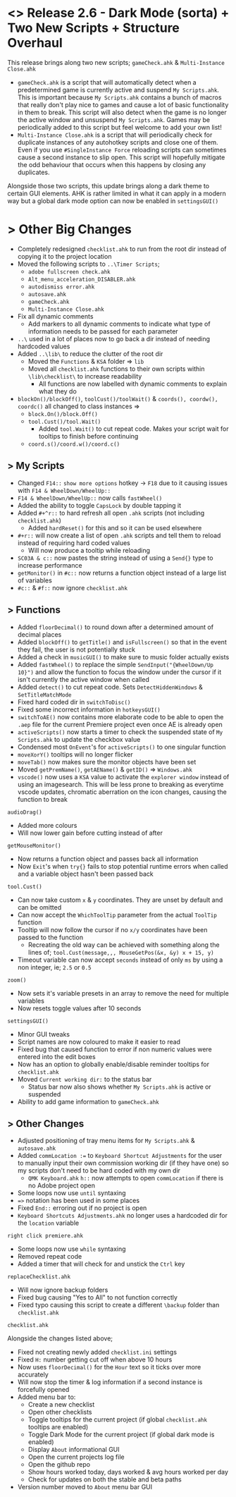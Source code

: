 # <> Release 2.6 - Dark Mode (sorta) + Two New Scripts + Structure Overhaul
This release brings along two new scripts; `gameCheck.ahk` & `Multi-Instance Close.ahk`

- `gameCheck.ahk` is a script that will automatically detect when a predetermined game is currently active and suspend `My Scripts.ahk`. This is important because `My Scripts.ahk` contains a bunch of macros that really don't play nice to games and cause a lot of basic functionality in them to break. This script will also detect when the game is no longer the active window and unsuspend `My Scripts.ahk`. Games may be periodically added to this script but feel welcome to add your own list!
- `Multi-Instance Close.ahk` is a script that will periodically check for duplicate instances of any autohotkey scripts and close one of them. Even if you use `#SingleInstance Force` reloading scripts can sometimes cause a second instance to slip open. This script will hopefully mitigate the odd behaviour that occurs when this happens by closing any duplicates.

Alongside those two scripts, this update brings along a dark theme to certain GUI elements. AHK is rather limited in what it can apply in a modern way but a global dark mode option can now be enabled in `settingsGUI()`

# > Other Big Changes
- Completely redesigned `checklist.ahk` to run from the root dir instead of copying it to the project location
- Moved the following scripts to `..\Timer Scripts`;
    - `adobe fullscreen check.ahk`
    - `Alt_menu_acceleration_DISABLER.ahk`
    - `autodismiss error.ahk`
    - `autosave.ahk`
    - `gameCheck.ahk`
    - `Multi-Instance Close.ahk`
- Fix all dynamic comments
    - Add markers to all dynamic comments to indicate what type of information needs to be passed for each parameter
- `..\` used in a lot of places now to go back a dir instead of needing hardcoded values
- Added `..\lib\` to reduce the clutter of the root dir
    - Moved the `Functions` & `KSA` folder => `lib`
    - Moved all `checklist.ahk` functions to their own scripts within `\lib\checklist\` to increase readability
        - All functions are now labelled with dynamic comments to explain what they do
- `blockOn()/blockOff()`, `toolCust()/toolWait()` & `coords(), coordw(), coordc()` all changed to class instances =>
    - `block.On()/block.Off()`
    - `tool.Cust()/tool.Wait()`
        - Added `tool.Wait()` to cut repeat code. Makes your script wait for tooltips to finish before continuing
    - `coord.s()/coord.w()/coord.c()`

## > My Scripts
- Changed `F14::` `show more options` hotkey -> `F18` due to it causing issues with `F14 & WheelDown/WheelUp::`
- `F14 & WheelDown/WheelUp::` now calls `fastWheel()`
- Added the ability to toggle `CapsLock` by double tapping it
- Added `#+^r::` to hard refresh all open `.ahk` scripts (not including `checklist.ahk`)
    - Added `hardReset()` for this and so it can be used elsewhere
- `#+r::` will now create a list of open `.ahk` scripts and tell them to reload instead of requiring hard coded values
    - Will now produce a tooltip while reloading
- `SC03A & c::` now pastes the string instead of using a `Send{}` type to increase performance
- `getMonitor()` in `#c::` now returns a function object instead of a large list of variables
- `#c::` & `#f::` now ignore `checklist.ahk`

## > Functions
- Added `floorDecimal()` to round down after a determined amount of decimal places
- Added `blockOff()` to `getTitle()` and `isFullscreen()` so that in the event they fail, the user is not potentially stuck
- Added a check in `musicGUI()` to make sure to music folder actually exists
- Added `fastWheel()` to replace the simple `SendInput("{WheelDown/Up 10}")` and allow the function to focus the window under the cursor if it isn't currently the active window when called
- Added `detect()` to cut repeat code. Sets `DetectHiddenWindows` & `SetTitleMatchMode`
- Fixed hard coded dir in `switchToDisc()`
- Fixed some incorrect information in `hotkeysGUI()`
- `switchToAE()` now contains more elaborate code to be able to open the `.aep` file for the current Premiere project even once AE is already open
- `activeScripts()` now starts a timer to check the suspended state of `My Scripts.ahk` to update the checkbox value
- Condensed most `OnEvent`'s for `activeScripts()` to one singular function
- `moveXorY()` tooltips will no longer flicker
- `moveTab()` now makes sure the monitor objects have been set 
- Moved `getPremName()`, `getAEName()` & `getID()` => `Windows.ahk`
- `vscode()` now uses a `KSA` value to activate the `explorer window` instead of using an imagesearch. This will be less prone to breaking as everytime vscode updates, chromatic aberration on the icon changes, causing the function to break 

`audioDrag()`
- Added more colours
- Will now lower gain before cutting instead of after

`getMouseMonitor()`
- Now returns a function object and passes back all information
- Now `Exit`'s when `try{}` fails to stop potential runtime errors when called and a variable object hasn't been passed back

`tool.Cust()`
- Can now take custom `x` & `y` coordinates. They are unset by default and can be omitted
- Can now accept the `WhichToolTip` parameter from the actual `ToolTip` function
- Tooltip will now follow the cursor if no `x/y` coordinates have been passed to the function
    - Recreating the old way can be achieved with something along the lines of; `tool.Cust(message,,, MouseGetPos(&x, &y) x + 15, y)`
- Timeout variable can now accept `seconds` instead of only `ms` by using a non integer, ie; `2.5` or `0.5`

`zoom()`
- Now sets it's variable presets in an array to remove the need for multiple variables
- Now resets toggle values after 10 seconds

`settingsGUI()`
- Minor GUI tweaks
- Script names are now coloured to make it easier to read
- Fixed bug that caused function to error if non numeric values were entered into the edit boxes
- Now has an option to globally enable/disable reminder tooltips for `checklist.ahk`
- Moved `Current working dir:` to the status bar
    - Status bar now also shows whether `My Scripts.ahk` is active or suspended
- Ability to add game information to `gameCheck.ahk`

## > Other Changes
- Adjusted positioning of tray menu items for `My Scripts.ahk` & `autosave.ahk`
- Added `commLocation :=` to `Keyboard Shortcut Adjustments` for the user to manually input their own commission working dir (if they have one) so my scripts don't need to be hard coded with my own dir
    - `QMK Keyboard.ahk` `h::` now attempts to open `commLocation` if there is no Adobe project open
- Some loops now use `until` syntaxing
- `=>` notation has been used in some places
- Fixed `End::` erroring out if no project is open
- `Keyboard Shortcuts Adjustments.ahk` no longer uses a hardcoded dir for the `location` variable

`right click premiere.ahk`
- Some loops now use `while` syntaxing
- Removed repeat code
- Added a timer that will check for and unstick the `Ctrl` key

`replaceChecklist.ahk`
- Will now ignore backup folders
- Fixed bug causing "Yes to All" to not function correctly
- Fixed typo causing this script to create a different `\backup` folder than `checklist.ahk`

`checklist.ahk`

Alongside the changes listed above;
- Fixed not creating newly added `checklist.ini` settings
- Fixed `H:` number getting cut off when above 10 hours
- Now uses `floorDecimal()` for the `Hour` text so it ticks over more accurately
- Will now stop the timer & log information if a second instance is forcefully opened
- Added menu bar to:
    - Create a new checklist
    - Open other checklists
    - Toggle tooltips for the current project (if global `checklist.ahk` tooltips are enabled)
    - Toggle Dark Mode for the current project (if global dark mode is enabled)
    - Display `About` informational GUI
    - Open the current projects log file
    - Open the github repo
    - Show hours worked today, days worked & avg hours worked per day
    - Check for updates on both the stable and beta paths
- Version number moved to `About` menu bar GUI